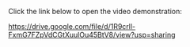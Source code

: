 Click the link below to open the video demonstration:

https://drive.google.com/file/d/1R9crll-FxmG7FZpVdCGtXuulOu45BtV8/view?usp=sharing 

